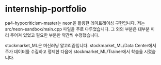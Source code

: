 # internship-portfolio

pa4-hypocriticism-master는 neon을 활용한 레이트레이싱 구현입니다.
저는 src/neon-sandbox/main.cpp 파일을 주로 다루었습니다.
그 외의 부분은 대부분 미리 주어져 있었고 필요한 부분만 약간씩 수정했습니다.

stockmarket_ML은 머신러닝 알고리즘입니다.
stockmarket_ML/Data Center에서 주가 데이터를 수집하고 정제한 다음에
stockmarket_ML/Trainer에서 학습을 시켰습니다.
